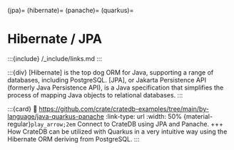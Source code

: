(jpa)=
(hibernate)=
(panache)=
(quarkus)=

# Hibernate / JPA

:::{include} /_include/links.md
:::

:::{div}
[Hibernate] is the top dog ORM for Java, supporting a range of databases,
including PostgreSQL. [JPA], or Jakarta Persistence API (formerly Java
Persistence API), is a Java specification that simplifies the process of
mapping Java objects to relational databases.
:::

:::{card}
:link: https://github.com/crate/cratedb-examples/tree/main/by-language/java-quarkus-panache
:link-type: url
:width: 50%
{material-regular}`play_arrow;2em`
Connect to CrateDB using JPA and Panache.
+++
How CrateDB can be utilized with Quarkus in a very intuitive way
using the Hibernate ORM deriving from PostgreSQL.
:::
